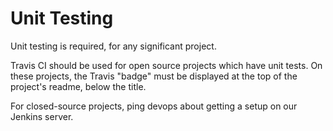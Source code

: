 # Unit Testing

Unit testing is required, for any significant project.

Travis CI should be used for open source projects which have unit tests. On these projects, the Travis "badge" must be displayed at the top of the project's readme, below the title.

For closed-source projects, ping devops about getting a setup on our Jenkins server.
